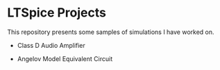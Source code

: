# LTSpice Projects

This repository presents some samples of simulations I have worked on. 

- Class D Audio Amplifier

- Angelov Model Equivalent Circuit


